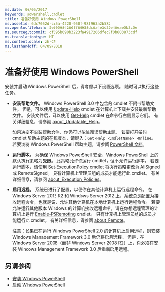 ```yaml
---
ms.date: 06/05/2017
keywords: powershell,cmdlet
title: 准备好使用 Windows PowerShell
ms.assetid: 6dc7052d-cc5a-4220-950f-98f963a2b587
ms.openlocfilehash: 5e095984286ff89958dc0a4e3d27e40eae5b2c5e
ms.sourcegitcommit: cf195b090b3223fa4917206dfec7f0b603873cdf
ms.translationtype: HT
ms.contentlocale: zh-CN
ms.lasthandoff: 04/09/2018
---
```

# <a name="getting-ready-to-use-windows-powershell"></a>准备好使用 Windows PowerShell
安装并启动 Windows PowerShell 后，请考虑以下设置选项。 随时可以执行这些任务。

- **安装帮助文件。** Windows PowerShell 3.0 中包含的 cmdlet 不附带帮助文件。 但是，可以使用 [Update-Help](/powershell/module/microsoft.powershell.core/update-help) cmdlet 在计算机上下载并安装最新帮助文件。 安装文件后，可以使用 [Get-Help](/powershell/module/microsoft.powershell.core/get-help) cmdlet 在命令行右侧显示它们。 有关详细信息，请参阅 [about_Updatable_Help](/powershell/module/microsoft.powershell.core/about/about_updatable_help)。

    如果决定不安装帮助文件，你仍可以在线阅读帮助主题。 若要打开任何 cmdlet 帮助主题的在线版本，请键入：`Get-Help <CmdletName> -Online`。 若要浏览 Windows PowerShell 帮助主题，请参阅 [PowerShell 文档](/powershell/scripting)。

- **运行脚本。** 为确保 Windows PowerShell 安全，Windows PowerShell 上的默认执行策略为**受限**。 此策略允许你运行 cmdlet，但不允许运行脚本。 若要运行脚本，请使用 [Set-ExecutionPolicy](/powershell/module/microsoft.powershell.security/set-executionpolicy) cmdlet 将执行策略更改为 AllSigned 或 RemoteSigned。 只有计算机上管理员组的成员才能运行此 cmdlet。 有关详细信息，请参阅 [about_Execution_Policies](/powershell/module/microsoft.powershell.core/about/about_execution_policies)。

- **启用远程。** 系统已进行了配置，以便你在其他计算机上运行远程命令。 在 Windows Server 2012 R2 和 Windows Server 2012 上，系统总是配置为接收远程命令，也就是说，允许其他计算机在本地计算机上运行远程命令。 若要允许运行其他版本 Windows 的计算机接收远程命令，请在你想远程管理的计算机上运行 [Enable-PSRemoting](/powershell/module/microsoft.powershell.core/enable-psremoting) cmdlet。 只有计算机上管理员组的成员才能运行此 cmdlet。 有关详细信息，请参阅 [about_Remote](/powershell/module/microsoft.powershell.core/about/about_remote)。

    注意：如果已在运行 Windows PowerShell 2.0 的计算机上启用远程，则安装 Windows Management Framework 3.0 后仍将启用远程。 但是，在 Windows Server 2008（而非 Windows Server 2008 R2）上，你必须在安装 Windows Management Framework 3.0 后重新启用远程。

## <a name="see-also"></a>另请参阅
- [安装 Windows PowerShell](../setup/Installing-Windows-PowerShell.md)
- [启动 Windows PowerShell](/powershell/scripting/setup/starting-windows-powershell)